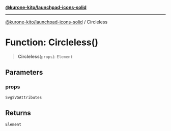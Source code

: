 [**@kurone-kito/launchpad-icons-solid**](../README.md)

***

[@kurone-kito/launchpad-icons-solid](../globals.md) / Circleless

# Function: Circleless()

> **Circleless**(`props`): `Element`

## Parameters

### props

`SvgSVGAttributes`

## Returns

`Element`
